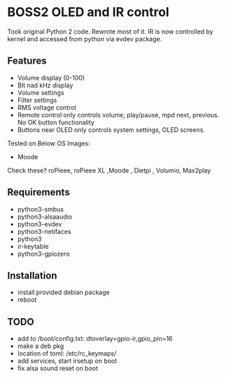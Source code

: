 # BOSS2 OLED and IR control

Took original Python 2 code. Rewrote most of it.
IR is now controlled by kernel and accessed from python via evdev package.

## Features

- Volume display (0-100)
- Bit nad kHz display
- Volume settings
- Filter settings
- RMS voltage control
- Remote control only controls volume, play/pause, mpd next, previous. No OK button functionality
- Buttons near OLED only controls system settings, OLED screens.

Tested on Below OS Images:

- Moode

Check these?
roPieee, roPieee XL ,Moode , Dietpi , Volumio, Max2play

## Requirements

- python3-smbus
- python3-alsaaudio
- python3-evdev
- python3-netifaces
- python3
- ir-keytable
- python3-gpiozero

## Installation

- install provided debian package
- reboot

## TODO

- add to /boot/config.txt: dtoverlay=gpio-ir,gpio_pin=16
- make a deb pkg
- location of toml: /etc/rc_keymaps/
- add services, start irsetup on boot
- fix alsa sound reset on boot
